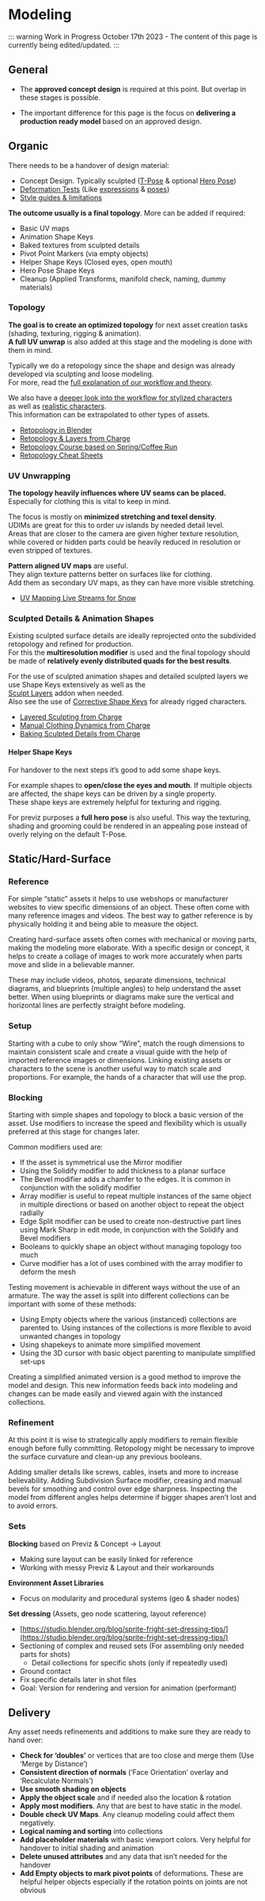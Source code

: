 # Modeling

::: warning Work in Progress
October 17th 2023 - The content of this page is currently being edited/updated.
:::

## **General**

* The **approved concept design** is required at this point. But overlap in these stages is possible.

* The important difference for this page is the focus on **delivering a production ready model** based on an approved design.


## Organic

There needs to be a handover of design material:

* Concept Design. Typically sculpted ([T-Pose](https://studio.blender.org/films/sprite-fright/39362c69939a56/?asset=4319) & optional [Hero Pose](https://studio.blender.org/training/stylized-character-workflow/6-pose-test/))
* [Deformation Tests](https://studio.blender.org/films/sprite-fright/39362c69939a56/?asset=4356) (Like [expressions](https://studio.blender.org/films/sprite-fright/character_lineup/?asset=4340) & [poses](https://studio.blender.org/films/sprite-fright/sprite/?asset=4243))
* [Style guides & limitations](https://studio.blender.org/films/sprite-fright/3993b3b741b636/?asset=4910)

**The outcome usually is a final topology**. More can be added if required:

* Basic UV maps
* Animation Shape Keys
* Baked textures from sculpted details
* Pivot Point Markers (via empty objects)
* Helper Shape Keys (Closed eyes, open mouth)
* Hero Pose Shape Keys
* Cleanup (Applied Transforms, manifold check, naming, dummy materials)

### Topology

**The goal is to create an optimized topology** for next asset creation tasks (shading, texturing, rigging & animation). \
**A full UV unwrap** is also added at this stage and the modeling is done with them in mind.

Typically we do a retopology since the shape and design was already developed via sculpting and loose modeling. \
For more, read the [full explanation of our workflow and theory](https://studio.blender.org/blog/live-retopology-at-bcon22/).

We also have a [deeper look into the workflow for stylized characters \
](https://studio.blender.org/training/stylized-character-workflow/chapter/5d384edea5b8f5c2c32c8507/)as well as [realistic characters](https://studio.blender.org/training/realistic-human-research/chapter/retopology-layering/). \
This information can be extrapolated to other types of assets.

* [Retopology in Blender](https://studio.blender.org/blog/live-retopology-at-bcon22/)
* [Retopology & Layers from Charge](https://studio.blender.org/training/realistic-human-research/chapter/retopology-layering/)
* [Retopology Course based on Spring/Coffee Run](https://studio.blender.org/training/stylized-character-workflow/chapter/5d384edea5b8f5c2c32c8507/)
* [Retopology Cheat Sheets](https://studio.blender.org/training/stylized-character-workflow/chapter/5e5fea8470bde75aac156718/)

### UV Unwrapping

**The topology heavily influences where UV seams can be placed.** Especially for clothing this is vital to keep in mind.

The focus is mostly on **minimized stretching and texel density**. \
UDIMs are great for this to order uv islands by needed detail level. \
Areas that are closer to the camera are given higher texture resolution, \
while covered or hidden parts could be heavily reduced in resolution or even stripped of textures.

**Pattern aligned UV maps** are useful. \
They align texture patterns better on surfaces like for clothing. \
Add them as secondary UV maps, as they can have more visible stretching.


* [UV Mapping Live Streams for Snow](https://www.youtube.com/watch?v=_LI28r-Nk5g&list=PLav47HAVZMjl5VQRoVPd0481fsJNNQi9J&index=9&ab_channel=BlenderStudio)

### Sculpted Details & Animation Shapes

Existing sculpted surface details are ideally reprojected onto the subdivided retopology and refined for production. \
For this the **multiresolution modifier** is used and the final topology should be made of **relatively evenly distributed quads for the best results**.

For the use of sculpted animation shapes and detailed sculpted layers we use Shape Keys extensively as well as the \
[Sculpt Layers](https://blenderartists.org/t/sculpt-layers-addon/1288145) addon when needed. \
Also see the use of [Corrective Shape Keys](https://hackmd.io/VZ4wN5VmQBS5w9MLFolD3A) for already rigged characters.

* [Layered Sculpting from Charge](https://studio.blender.org/training/realistic-human-research/chapter/shapes-and-baking/)
* [Manual Clothing Dynamics from Charge](https://studio.blender.org/training/realistic-human-research/chapter/clothing-shapes-rotation/)
* [Baking Sculpted Details from Charge](https://studio.blender.org/training/realistic-human-research/chapter/baking-and-exporting/)

#### Helper Shape Keys

For handover to the next steps it’s good to add some shape keys.

For example shapes to **open/close the eyes and mouth**. If multiple objects are affected, the shape keys can be driven by a single property. \
These shape keys are extremely helpful for texturing and rigging.

For previz purposes a **full hero pose** is also useful. This way the texturing, shading and grooming could be rendered in an appealing pose instead of overly relying on the default T-Pose.


## Static/Hard-Surface

### Reference

For simple “static” assets it helps to use webshops or manufacturer websites to view specific dimensions of an object. These often come with many reference images and videos. The best way to gather reference is by physically holding it and being able to measure the object.

Creating hard-surface assets often comes with mechanical or moving parts, making the modeling more elaborate. With a specific design or concept, it helps to create a collage of images to work more accurately when parts move and slide in a believable manner.

These may include videos, photos, separate dimensions, technical diagrams, and blueprints (multiple angles) to help understand the asset better. When using blueprints or diagrams make sure the vertical and horizontal lines are perfectly straight before modeling. 

### Setup

Starting with a cube to only show “Wire”, match the rough dimensions to maintain consistent scale and create a visual guide with the help of imported reference images or dimensions. Linking existing assets or characters to the scene is another useful way to match scale and proportions. For example, the hands of a character that will use the prop.

### Blocking

Starting with simple shapes and topology to block a basic version of the asset. Use modifiers to increase the speed and flexibility which is usually preferred at this stage for changes later.

Common modifiers used are:

* If the asset is symmetrical use the Mirror modifier
* Using the Solidify modifier to add thickness to a planar surface
* The Bevel modifier adds a chamfer to the edges. It is common in conjunction with the solidify modifier
* Array modifier is useful to repeat multiple instances of the same object in multiple directions or based on another object to repeat the object radially
* Edge Split modifier can be used to create non-destructive part lines using Mark Sharp in edit mode, in conjunction with the Solidify and Bevel modifiers
* Booleans to quickly shape an object without managing topology too much
* Curve modifier has a lot of uses combined with the array modifier to deform the mesh

Testing movement is achievable in different ways without the use of an armature. The way the asset is split into different collections can be important with some of these methods:


* Using Empty objects where the various (instanced) collections are parented to. Using instances of the collections is more flexible to avoid unwanted changes in topology
* Using shapekeys to animate more simplified movement
* Using the 3D cursor with basic object parenting to manipulate simplified set-ups

Creating a simplified animated version is a good method to improve the model and design. This new information feeds back into modeling and changes can be made easily and viewed again with the instanced collections.

### Refinement

At this point it is wise to strategically apply modifiers to remain flexible enough before fully committing. Retopology might be necessary to improve the surface curvature and clean-up any previous booleans.

Adding smaller details like screws, cables, insets and more to increase believability. Adding Subdivision Surface modifier, creasing and manual bevels for smoothing and control over edge sharpness. Inspecting the model from different angles helps determine if bigger shapes aren’t lost and to avoid errors. 


### Sets

**Blocking** based on Previz & Concept -> Layout 
* Making sure layout can be easily linked for reference
* Working with messy Previz & Layout and their workarounds

**Environment Asset Libraries**
* Focus on modularity and procedural systems (geo & shader nodes)

**Set dressing** (Assets, geo node scattering, layout reference)
* [https://studio.blender.org/blog/sprite-fright-set-dressing-tips/](https://studio.blender.org/blog/sprite-fright-set-dressing-tips/) 
* Sectioning of complex and reused sets (For assembling only needed parts for shots)
    * Detail collections for specific shots (only if repeatedly used)
* Ground contact
* Fix specific details later in shot files
* Goal: Version for rendering and version for animation (performant)


## Delivery

Any asset needs refinements and additions to make sure they are ready to hand over:

* **Check for ‘doubles’** or vertices that are too close and merge them (Use ‘Merge by Distance’)
* **Consistent direction of normals** (‘Face Orientation’ overlay and ‘Recalculate Normals’)
* **Use smooth shading on objects**
* **Apply the object scale** and if needed also the location & rotation
* **Apply most modifiers**. Any that are best to have static in the model. 
* **Double check UV Maps**. Any cleanup modeling could affect them negatively.
* **Logical naming and sorting** into collections
* **Add placeholder materials** with basic viewport colors. Very helpful for handover to initial shading and animation 
* **Delete unused attributes** and any data that isn’t needed for the handover
* **Add Empty objects to mark pivot points** of deformations. These are helpful helper objects especially if the rotation points on joints are not obvious